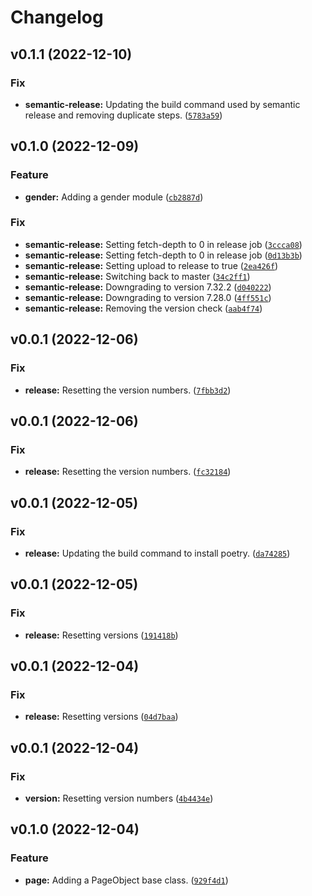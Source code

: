 # Changelog

<!--next-version-placeholder-->

## v0.1.1 (2022-12-10)
### Fix
* **semantic-release:** Updating the build command used by semantic release and removing duplicate steps. ([`5783a59`](https://github.com/ocrosby/soccer-sdk-utils/commit/5783a597073157078050c000d3bf203337aa33f5))

## v0.1.0 (2022-12-09)
### Feature
* **gender:** Adding a gender module ([`cb2887d`](https://github.com/ocrosby/soccer-sdk-utils/commit/cb2887d900ade41e054ba711f5ac21e7eb3fd96b))

### Fix
* **semantic-release:** Setting fetch-depth to 0 in release job ([`3ccca08`](https://github.com/ocrosby/soccer-sdk-utils/commit/3ccca08428427bf8504a1622209906dfd4f77778))
* **semantic-release:** Setting fetch-depth to 0 in release job ([`0d13b3b`](https://github.com/ocrosby/soccer-sdk-utils/commit/0d13b3b02eabaec70c03f2fa72c3d38505ee1f06))
* **semantic-release:** Setting upload to release to true ([`2ea426f`](https://github.com/ocrosby/soccer-sdk-utils/commit/2ea426f1f1c7462fcf12c16f3bcb7daaab96aa5f))
* **semantic-release:** Switching back to master ([`34c2ff1`](https://github.com/ocrosby/soccer-sdk-utils/commit/34c2ff16abc3b17320201a93965c0c950fd9904d))
* **semantic-release:** Downgrading to version 7.32.2 ([`d040222`](https://github.com/ocrosby/soccer-sdk-utils/commit/d040222bdfc5ee06336ca33eec6226273dd6f983))
* **semantic-release:** Downgrading to version 7.28.0 ([`4ff551c`](https://github.com/ocrosby/soccer-sdk-utils/commit/4ff551cb822b5fc8aebacbfab4ae5fba9f961d21))
* **semantic-release:** Removing the version check ([`aab4f74`](https://github.com/ocrosby/soccer-sdk-utils/commit/aab4f745a9a7a49edacfa14941085840b428c39c))

## v0.0.1 (2022-12-06)
### Fix
* **release:** Resetting the version numbers. ([`7fbb3d2`](https://github.com/ocrosby/soccer-sdk-utils/commit/7fbb3d281b380937a3f1304d7fe3dfbae5f36f6a))

## v0.0.1 (2022-12-06)
### Fix
* **release:** Resetting the version numbers. ([`fc32184`](https://github.com/ocrosby/soccer-sdk-utils/commit/fc3218484933e623f2b921bfc73a9bb4f5a89bf7))

## v0.0.1 (2022-12-05)
### Fix
* **release:** Updating the build command to install poetry. ([`da74285`](https://github.com/ocrosby/soccer-sdk-utils/commit/da742855b470fb0f3397012aa94bb44123f700d6))

## v0.0.1 (2022-12-05)
### Fix
* **release:** Resetting versions ([`191418b`](https://github.com/ocrosby/soccer-sdk-utils/commit/191418b8b2fb3bcbc54dfa9d84fae6f82ecef456))

## v0.0.1 (2022-12-04)
### Fix
* **release:** Resetting versions ([`04d7baa`](https://github.com/ocrosby/soccer-sdk-utils/commit/04d7baaf3c6be92fc527a5fdc5dd714f6f5f7fa9))

## v0.0.1 (2022-12-04)
### Fix
* **version:** Resetting version numbers ([`4b4434e`](https://github.com/ocrosby/soccer-sdk-utils/commit/4b4434e316e5a31c39c6ceeeaeafce5ee1ca8854))

## v0.1.0 (2022-12-04)
### Feature
* **page:** Adding a PageObject base class. ([`929f4d1`](https://github.com/ocrosby/soccer-sdk-utils/commit/929f4d1082224924c2dec39ced4846461ad38eb5))
